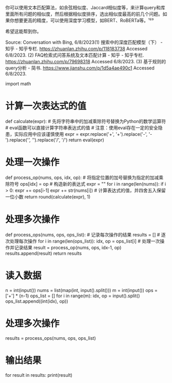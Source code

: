 
你可以使用文本匹配算法，如余弦相似度、Jaccard相似度等，来计算query和库里面所有问题的相似度，然后根据相似度排序，选出相似度最高的前几个问题。如果你想要更高的精度，可以使用深度学习模型，如BERT、RoBERTa等。¹²³

希望这能帮到你。

Source: Conversation with Bing, 6/8/2023(1) 搜索中的深度匹配模型（下） - 知乎 - 知乎专栏. https://zhuanlan.zhihu.com/p/118183738 Accessed 6/8/2023.
(2) FAQ检索式问答系统及文本匹配计算 - 知乎 - 知乎专栏. https://zhuanlan.zhihu.com/p/79698318 Accessed 6/8/2023.
(3) 基于规则的query分析 - 简书. https://www.jianshu.com/p/1d5a4ae490c1 Accessed 6/8/2023.

import math

# 计算一次表达式的值
def calculate(expr):
    # 先将字符串中的加减乘除符号替换为Python的数学运算符
    # eval函数可以直接计算字符串表达式的值
    # 注意：使用eval存在一定的安全隐患，实际应用中应该谨慎使用
    expr = expr.replace('+', '+').replace('-', '-').replace('*', '*').replace('/', '/')
    return eval(expr)

# 处理一次操作
def process_op(nums, ops, idx, op):
    # 将指定位置的加号替换为指定的加减乘除符号
    ops[idx] = op
    # 构造新的表达式
    expr = ""
    for i in range(len(nums)):
        if i > 0:
            expr += ops[i-1]
        expr += str(nums[i])
    # 计算表达式的值，并四舍五入保留一位小数
    return round(calculate(expr), 1)

# 处理多次操作
def process_ops(nums, ops, ops_list):
    # 记录每次操作的结果
    results = []
    # 逐次处理每次操作
    for i in range(len(ops_list)):
        idx, op = ops_list[i]
        # 处理一次操作并记录结果
        result = process_op(nums, ops, idx-1, op)
        results.append(result)
    return results

# 读入数据
n = int(input())
nums = list(map(int, input().split()))
m = int(input())
ops = ['+'] * (n-1)
ops_list = []
for i in range(m):
    idx, op = input().split()
    ops_list.append((int(idx), op))

# 处理多次操作
results = process_ops(nums, ops, ops_list)

# 输出结果
for result in results:
    print(result)
